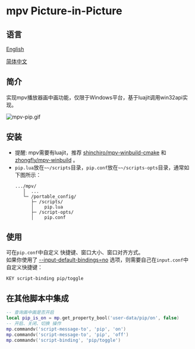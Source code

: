 # mpv Picture-in-Picture

## 语言
[English](README.md)

[简体中文](README_zh.md)

## 简介
实现mpv播放器画中画功能，仅限于Windows平台，基于luajit调用win32api实现。

![mpv-pip.gif](mpv-pip.gif)

## 安装
- 提醒: mpv需要有luajit，推荐 [shinchiro/mpv-winbuild-cmake](https://github.com/shinchiro/mpv-winbuild-cmake/releases) 和 [zhongfly/mpv-winbuild](https://github.com/zhongfly/mpv-winbuild/releases) 。
- `pip.lua`放在`~~/scripts`目录，`pip.conf`放在`~~/scripts-opts`目录，通常如下图所示：
    ```
    .../mpv/
       │  ...
       └─ /portable_config/
          ├─ /scripts/
          │    pip.lua
          ├─ /script-opts/
          │    pip.conf
    ```
## 使用
可在`pip.conf`中自定义 快捷键、窗口大小、窗口对齐方式。\
如果你使用了 [--input-default-bindings=no](https://mpv.io/manual/stable/#options-input-default-bindings) 选项，则需要自己在`input.conf`中自定义快捷键：
```
KEY script-binding pip/toggle
```

## 在其他脚本中集成
```lua
-- 查询画中画是否开启
local pip_is_on = mp.get_property_bool('user-data/pip/on', false)
-- 开启、关闭、切换 操作
mp.commandv('script-message-to', 'pip', 'on')
mp.commandv('script-message-to', 'pip', 'off')
mp.commandv('script-binding', 'pip/toggle')
```

